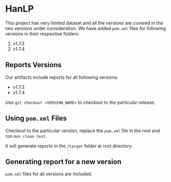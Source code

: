 # HanLP

This project has very limited dataset and all the versions are covered in the two versions under consideration. We have added `pom.xml` files for following versions in their respective folders:

1. v1.7.3
2. v1.7.4

## Reports Versions

Our artifacts include reports for all following versions.

* v1.7.3
* v1.7.4

Use `git checkout <VERSION_NAME>` to checkout to the particular release.

## Using `pom.xml` Files

Checkout to the particular version, replace the `pom.xml` file in the root and run `mvn clean test`.

It will generate reports in the `/target` folder at root directory.

## Generating report for a new version

`pom.xml` files for all versions are included.
